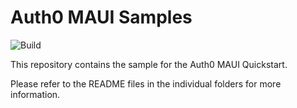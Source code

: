 # Auth0 MAUI Samples

![Build](https://github.com/auth0-samples/auth0-maui-samples/actions/workflows/build.yml/badge.svg)

This repository contains the sample for the Auth0 MAUI Quickstart.

Please refer to the README files in the individual folders for more information.
